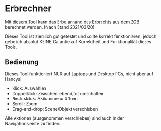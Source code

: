 # Erbrechner

Mit [diesem Tool](https://rafaelurben.github.io/singlepageapps/erbrechner) kann das Erbe anhand des [Erbrechts aus dem ZGB](https://www.fedlex.admin.ch/eli/cc/24/233_245_233/de#book_3) berechnet werden. (Nach Stand 2021/03/20)

Dieses Tool ist ziemlich gut getestet und sollte korrekt funktionieren, jedoch gebe ich absolut KEINE Garantie auf Korrektheit und Funktionalität dieses Tools.

## Bedienung

Dieses Tool funktioniert NUR auf Laptops und Desktop PCs, nicht aber auf Handys!

- Klick: Auswählen
- Doppelklick: Zwischen lebend/tot umschalten
- Rechtsklick: Aktionsmenu öffnen
- Scroll: Zoom
- Drag-and-drop: Scene/Objekt verschieben

Alle Aktionen (ausgenommen verschieben) sind auch in der Navigationsleiste zu finden.
